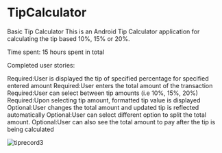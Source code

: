 TipCalculator
=============

Basic Tip Calculator
This is an Android Tip Calculator application for calculating the tip based 10%, 15% or 20%. 

Time spent: 15 hours spent in total

Completed user stories:

Required:User is displayed the tip of specified percentage for specified entered amount
Required:User enters the total amount of the transaction
Required:User can select between tip amounts (i.e 10%, 15%, 20%)
Required:Upon selecting tip amount, formatted tip value is displayed
Optional:User changes the total amount and updated tip is reflected automatically
Optional:User can select different option to split the total amount. 
Optional:User can also see the total amount to pay after the tip is being calculated


![tiprecord3](https://cloud.githubusercontent.com/assets/4516012/3263456/13b0bc58-f272-11e3-90db-a9868f7df701.gif)


